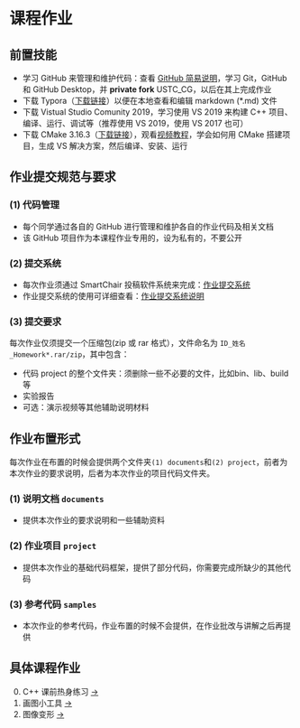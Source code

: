 # 课程作业

## 前置技能

- 学习 GitHub 来管理和维护代码：查看 [GitHub 简易说明](Softwares/Github.md)，学习 Git，GitHub 和 GitHub Desktop，并 **private fork** USTC_CG，以后在其上完成作业
- 下载 Typora（[下载链接](https://www.typora.io/windows/typora-setup-x64.exe?)）以便在本地查看和编辑 markdown (\*.md) 文件
- 下载 Vistual Studio Comunity 2019，学习使用 VS 2019 来构建 C++ 项目、编译、运行、调试等（推荐使用 VS 2019，使用 VS 2017 也可）
- 下载 CMake 3.16.3（[下载链接](https://github.com/Kitware/CMake/releases/download/v3.16.3/cmake-3.16.3-win64-x64.msi)），观看[视频教程](https://www.bilibili.com/video/av85644125/)，学会如何用 CMake 搭建项目，生成 VS 解决方案，然后编译、安装、运行


## 作业提交规范与要求

### (1) 代码管理
- 每个同学通过各自的 GitHub 进行管理和维护各自的作业代码及相关文档
- 该 GitHub 项目作为本课程作业专用的，设为私有的，不要公开

### (2) 提交系统
- 每次作业须通过 SmartChair 投稿软件系统来完成：[作业提交系统](http://www.smartchair.org/CG2020)
- 作业提交系统的使用可详细查看：[作业提交系统说明](https://pan.baidu.com/s/1Gd68C2DZXq4j9wevW_IG_Q)

### (3) 提交要求
每次作业仅须提交一个压缩包(zip 或 rar 格式），文件命名为 `ID_姓名_Homework*.rar/zip`，其中包含：
- 代码 project 的整个文件夹：须删除一些不必要的文件，比如bin、lib、build等
- 实验报告
- 可选：演示视频等其他辅助说明材料

## 作业布置形式

每次作业在布置的时候会提供两个文件夹`(1) documents`和`(2) project`，前者为本次作业的要求说明，后者为本次作业的项目代码文件夹。

### (1) 说明文档 `documents` 

- 提供本次作业的要求说明和一些辅助资料

### (2) 作业项目 `project`

- 提供本次作业的基础代码框架，提供了部分代码，你需要完成所缺少的其他代码

### (3) 参考代码 `samples`

- 本次作业的参考代码，作业布置的时候不会提供，在作业批改与讲解之后再提供


## 具体课程作业

0. C++ 课前热身练习 [->](0_CppPratices/) 
1. 画图小工具 [->](1_MiniDraw) 
2. 图像变形 [->](2_ImageWarping) 

